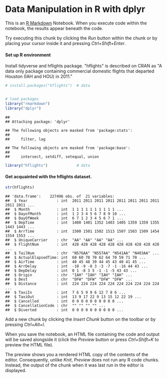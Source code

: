 Data Manipulation in R with dplyr
================

This is an [R Markdown](http://rmarkdown.rstudio.com) Notebook. When you execute code within the notebook, the results appear beneath the code.

Try executing this chunk by clicking the *Run* button within the chunk or by placing your cursor inside it and pressing *Ctrl+Shift+Enter*.

#### Set up R environment

Install tidyverse and hflights package. "hflights" is described on CRAN as "A data only package containing commercial domestic flights that departed Houston (IAH and HOU) in 2011."

``` r
# install.packages("hflights")  # data


# load packages
library("rmarkdown")
library("dplyr")
```

    ## 
    ## Attaching package: 'dplyr'

    ## The following objects are masked from 'package:stats':
    ## 
    ##     filter, lag

    ## The following objects are masked from 'package:base':
    ## 
    ##     intersect, setdiff, setequal, union

``` r
library("hflights")             # data
```

#### Get acquainted with the hflights dataset.

``` r
str(hflights)
```

    ## 'data.frame':    227496 obs. of  21 variables:
    ##  $ Year             : int  2011 2011 2011 2011 2011 2011 2011 2011 2011 2011 ...
    ##  $ Month            : int  1 1 1 1 1 1 1 1 1 1 ...
    ##  $ DayofMonth       : int  1 2 3 4 5 6 7 8 9 10 ...
    ##  $ DayOfWeek        : int  6 7 1 2 3 4 5 6 7 1 ...
    ##  $ DepTime          : int  1400 1401 1352 1403 1405 1359 1359 1355 1443 1443 ...
    ##  $ ArrTime          : int  1500 1501 1502 1513 1507 1503 1509 1454 1554 1553 ...
    ##  $ UniqueCarrier    : chr  "AA" "AA" "AA" "AA" ...
    ##  $ FlightNum        : int  428 428 428 428 428 428 428 428 428 428 ...
    ##  $ TailNum          : chr  "N576AA" "N557AA" "N541AA" "N403AA" ...
    ##  $ ActualElapsedTime: int  60 60 70 70 62 64 70 59 71 70 ...
    ##  $ AirTime          : int  40 45 48 39 44 45 43 40 41 45 ...
    ##  $ ArrDelay         : int  -10 -9 -8 3 -3 -7 -1 -16 44 43 ...
    ##  $ DepDelay         : int  0 1 -8 3 5 -1 -1 -5 43 43 ...
    ##  $ Origin           : chr  "IAH" "IAH" "IAH" "IAH" ...
    ##  $ Dest             : chr  "DFW" "DFW" "DFW" "DFW" ...
    ##  $ Distance         : int  224 224 224 224 224 224 224 224 224 224 ...
    ##  $ TaxiIn           : int  7 6 5 9 9 6 12 7 8 6 ...
    ##  $ TaxiOut          : int  13 9 17 22 9 13 15 12 22 19 ...
    ##  $ Cancelled        : int  0 0 0 0 0 0 0 0 0 0 ...
    ##  $ CancellationCode : chr  "" "" "" "" ...
    ##  $ Diverted         : int  0 0 0 0 0 0 0 0 0 0 ...

Add a new chunk by clicking the *Insert Chunk* button on the toolbar or by pressing *Ctrl+Alt+I*.

When you save the notebook, an HTML file containing the code and output will be saved alongside it (click the *Preview* button or press *Ctrl+Shift+K* to preview the HTML file).

The preview shows you a rendered HTML copy of the contents of the editor. Consequently, unlike *Knit*, *Preview* does not run any R code chunks. Instead, the output of the chunk when it was last run in the editor is displayed.
